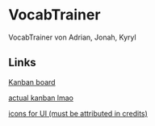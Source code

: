 # VocabTrainer

VocabTrainer von Adrian, Jonah, Kyryl

## Links

[Kanban board](https://cryptpad.fr/kanban/#/2/kanban/edit/HfTW0JeJGJI0bK9wPWr8tnY4/)

[actual kanban lmao](https://github.com/users/Jonah987654321/projects/6)

[icons for UI (must be attributed in credits)](https://www.flaticon.com/search?word=learning&color=black)
